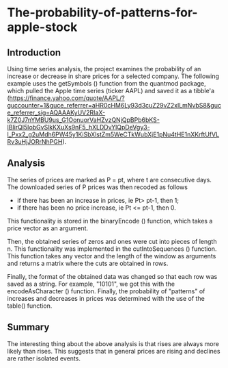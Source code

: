# The-probability-of-patterns-for-apple-stock

## Introduction
Using time series analysis, the project examines the probability of an increase or decrease in share prices for a selected company. The following example uses the getSymbols () function from the quantmod package, which pulled the Apple time series (ticker AAPL) and saved it as a tibble'a (https://finance.yahoo.com/quote/AAPL/?guccounter=1&guce_referrer=aHR0cHM6Ly93d3cuZ29vZ2xlLmNvbS8&guce_referrer_sig=AQAAAKyUV2RIaX-k7Z0J7nYMBU9us_G1OonuorVaHZvzQNjQpBPb6bKS-IBlirQl5IobGvSlkKXuXs9nF5_hXLDDvYlQpDeVgy3-l_Pxx2_g2uMdh6PW45y1KiSbXlstZm5WeCTkWubXjE1pNu4tHE1nXKrftUfVLRv3uHjJORrNhPGH).

## Analysis
The series of prices are marked as P = pt, where t are consecutive days. The downloaded series of P prices was then recoded as follows
- if there has been an increase in prices, ie Pt> pt-1, then 1;
- if there has been no price increase, ie Pt <= pt-1, then 0.

This functionality is stored in the binaryEncode () function, which takes a price vector as an argument.

Then, the obtained series of zeros and ones were cut into pieces of length n. This functionality was implemented in the cutIntoSequences () function. This function takes any vector and the length of the window as arguments and returns a matrix where the cuts are obtained in rows.

Finally, the format of the obtained data was changed so that each row was saved as a string. For example, "10101", we got this with the encodeAsCharacter () function.
Finally, the probability of "patterns" of increases and decreases in prices was determined with the use of the table() function.

## Summary
The interesting thing about the above analysis is that rises are always more likely than rises. This suggests that in general prices are rising and declines are rather isolated events.
